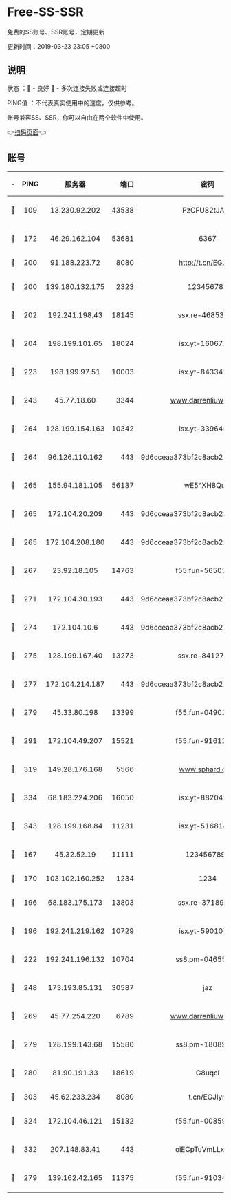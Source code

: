 # Free-SS-SSR

免费的SS账号、SSR账号，定期更新

更新时间：2019-03-23 23:05 +0800

## 说明

状态     ：🙂 - 良好 🙁 - 多次连接失败或连接超时

PING值   ：不代表真实使用中的速度，仅供参考。

账号兼容SS、SSR，你可以自由在两个软件中使用。

👉[扫码页面](https://liesauer.github.io/Free-SS-SSR/)👈

## 账号

|-|PING|服务器|端口|密码|加密方式|区域|
|:----:|:----:|:-----:|-----:|:----:|:----:|:----:|
|🙂|109|13.230.92.202|43538|PzCFU82tJAdZ|aes-256-cfb|JP|
|🙂|172|46.29.162.104|53681|6367|aes-128-ctr|RU|
|🙂|200|91.188.223.72|8080|http://t.cn/EGJIyrl|rc4-md5|RU|
|🙂|200|139.180.132.175|2323|123456789|aes-256-cfb|SG|
|🙂|202|192.241.198.43|18145|ssx.re-46853856|aes-256-cfb|US|
|🙂|204|198.199.101.65|18024|isx.yt-16067242|aes-256-cfb|US|
|🙂|223|198.199.97.51|10003|isx.yt-84334223|aes-256-cfb|US|
|🙂|243|45.77.18.60|3344|www.darrenliuwei.com|aes-256-cfb|JP|
|🙂|264|128.199.154.163|10342|isx.yt-33964532|aes-256-cfb|SG|
|🙂|264|96.126.110.162|443|9d6cceaa373bf2c8acb22e60b6a58be6|aes-256-cfb|US|
|🙂|265|155.94.181.105|56137|wE5^XH8Quw|aes-256-cfb|US|
|🙂|265|172.104.20.209|443|9d6cceaa373bf2c8acb22e60b6a58be6|aes-256-cfb|US|
|🙂|265|172.104.208.180|443|9d6cceaa373bf2c8acb22e60b6a58be6|aes-256-cfb|US|
|🙂|267|23.92.18.105|14763|f55.fun-56505886|aes-256-cfb|US|
|🙂|271|172.104.30.193|443|9d6cceaa373bf2c8acb22e60b6a58be6|aes-256-cfb|US|
|🙂|274|172.104.10.6|443|9d6cceaa373bf2c8acb22e60b6a58be6|aes-256-cfb|US|
|🙂|275|128.199.167.40|13273|ssx.re-84127043|aes-256-cfb|SG|
|🙂|277|172.104.214.187|443|9d6cceaa373bf2c8acb22e60b6a58be6|aes-256-cfb|US|
|🙂|279|45.33.80.198|13399|f55.fun-04902399|aes-256-cfb|US|
|🙂|291|172.104.49.207|15521|f55.fun-91612366|aes-256-cfb|SG|
|🙂|319|149.28.176.168|5566|www.sphard.com|aes-256-cfb|AU|
|🙂|334|68.183.224.206|16050|isx.yt-88204279|aes-256-cfb|SG|
|🙂|343|128.199.168.84|11231|isx.yt-51681488|aes-256-cfb|SG|
|🙂|167|45.32.52.19|11111|1234567890|aes-256-cfb|JP|
|🙂|170|103.102.160.252|1234|1234|rc4-md5|JP|
|🙂|196|68.183.175.173|13803|ssx.re-37189274|aes-256-cfb|US|
|🙂|196|192.241.219.162|10729|isx.yt-59010753|aes-256-cfb|US|
|🙂|222|192.241.196.132|10704|ss8.pm-04655152|aes-256-cfb|US|
|🙂|248|173.193.85.131|30587|jaz|aes-256-cfb|US|
|🙂|269|45.77.254.220|6789|www.darrenliuwei.com|aes-256-cfb|SG|
|🙂|279|128.199.143.68|15580|ss8.pm-18089615|aes-256-cfb|SG|
|🙂|280|81.90.191.33|18619|G8uqcl|aes-256-cfb|US|
|🙂|303|45.62.233.234|8080|t.cn/EGJIyrl|rc4-md5|CA|
|🙂|324|172.104.46.121|15132|f55.fun-00859364|aes-256-cfb|SG|
|🙂|332|207.148.83.41|443|oiECpTuVmLLxk4Ts|aes-256-cfb|AU|
|🙁|279|139.162.42.165|11375|f55.fun-91034656|aes-256-cfb|SG|
